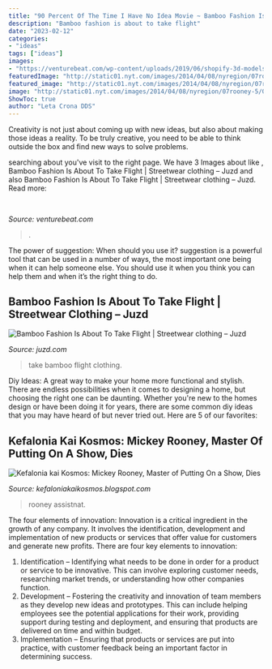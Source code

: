 ```yaml
---
title: "90 Percent Of The Time I Have No Idea Movie ~ Bamboo Fashion Is About To Take Flight"
description: "Bamboo fashion is about to take flight"
date: "2023-02-12"
categories:
- "ideas"
tags: ["ideas"]
images:
- "https://venturebeat.com/wp-content/uploads/2019/06/shopify-3d-models.jpg"
featuredImage: "http://static01.nyt.com/images/2014/04/08/nyregion/07rooney-5/07rooney-5-blog427.jpg"
featured_image: "http://static01.nyt.com/images/2014/04/08/nyregion/07rooney-5/07rooney-5-blog427.jpg"
image: "http://static01.nyt.com/images/2014/04/08/nyregion/07rooney-5/07rooney-5-blog427.jpg"
ShowToc: true
author: "Leta Crona DDS"
---
```



Creativity is not just about coming up with new ideas, but also about making those ideas a reality. To be truly creative, you need to be able to think outside the box and find new ways to solve problems.

	

		
searching about  you've visit to the right page. We have 3 Images about  like , Bamboo Fashion Is About To Take Flight | Streetwear clothing – Juzd and also Bamboo Fashion Is About To Take Flight | Streetwear clothing – Juzd. Read more:
		
    
## 

<img loading=lazy src="https://venturebeat.com/wp-content/uploads/2019/06/shopify-3d-models.jpg" onerror="this.onerror=null;this.src='https://tse4.mm.bing.net/th?id=OIP.TT16MF0Uq6X0jOCyCSpPPwHaEo&amp;pid=15.1';" alt="">

_Source: venturebeat.com_

>. 

	

The power of suggestion: When should you use it?
suggestion is a powerful tool that can be used in a number of ways, the most important one being when it can help someone else. You should use it when you think you can help them and when it’s the right thing to do.

    
## Bamboo Fashion Is About To Take Flight | Streetwear Clothing – Juzd

<img loading=lazy src="http://3.bp.blogspot.com/_O96JA2G5zFY/SM03S6GYxNI/AAAAAAAAAMk/m22er045J3g/s400/bambooweb.gif" onerror="this.onerror=null;this.src='https://tse1.mm.bing.net/th?id=OIP.E604yM280yhoEDH8mWkBMgAAAA&amp;pid=15.1';" alt="Bamboo Fashion Is About To Take Flight | Streetwear clothing – Juzd">

_Source: juzd.com_

>take bamboo flight clothing. 

	

Diy Ideas: A great way to make your home more functional and stylish. There are endless possibilities when it comes to designing a home, but choosing the right one can be daunting. Whether you're new to the homes design or have been doing it for years, there are some common diy ideas that you may have heard of but never tried out. Here are 5 of our favorites: 

    
## Kefalonia Kai Kosmos: Mickey Rooney, Master Of Putting On A Show, Dies

<img loading=lazy src="http://static01.nyt.com/images/2014/04/08/nyregion/07rooney-5/07rooney-5-blog427.jpg" onerror="this.onerror=null;this.src='https://tse4.mm.bing.net/th?id=OIP.YHrqwkE84mMMYwexZmFQKwAAAA&amp;pid=15.1';" alt="Kefalonia kai Kosmos: Mickey Rooney, Master of Putting On a Show, Dies">

_Source: kefaloniakaikosmos.blogspot.com_

>rooney assistnat. 

	

The four elements of innovation:
Innovation is a critical ingredient in the growth of any company. It involves the identification, development and implementation of new products or services that offer value for customers and generate new profits.
There are four key elements to innovation:
1) Identification – Identifying what needs to be done in order for a product or service to be innovative. This can involve exploring customer needs, researching market trends, or understanding how other companies function.
2) Development – Fostering the creativity and innovation of team members as they develop new ideas and prototypes. This can include helping employees see the potential applications for their work, providing support during testing and deployment, and ensuring that products are delivered on time and within budget. 
3) Implementation – Ensuring that products or services are put into practice, with customer feedback being an important factor in determining success.

